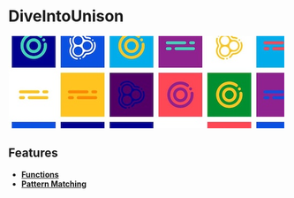 # DiveIntoUnison
![My image](img/unison.jpg)

## Features

* **[Functions](functions.u)**
* **[Pattern Matching](patternMatching.u)**
